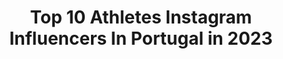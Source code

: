 ---
title: Top 10 Athletes Instagram Influencers In Portugal in 2023
description: >-
  Find top athletes Instagram influencers in Portugal in 2023. Most popular hashtags: #stayhome #fitness #staysafe.
platform: Instagram
hits: 21
text_top: Analyze the top-rated Instagram profiles on inBeat.
text_bottom: Our database holds 21 Instagram influencers like this in Portugal for you to connect with.
profiles:
  - username: "bernardocarvalhosilva"
    fullname: >-
      Bernardo Carvalho E Silva
    bio: >-
      Football player for Manchester City FC 🔵 and Portugal 🇵🇹 @adidasfootball athlete
    location: "Portugal"
    followers: 2140444
    engagement: 501
    commentsToLikes: 0.008088
    id: ck136uw9o8dsv0i19mh47toth
    verified: true
    hashtags: "#mangersain, #hisense, #thisisourcity, #mangecommeunchampion"
  - username: "evelise_veiga"
    fullname: >-
      EVELISE VEIGA
    bio: >-
      🇨🇻🇵🇹 Long Jumper 💎👸🏾 ✨ Sporting Clube de Portugal & NIKE Athlete 🥇🥈World Universiade #VictoryIsInMyVeins🕊
    location: "Portugal"
    followers: 12994
    engagement: 832
    commentsToLikes: 0.022370
    id: ck0u1mi2lx9df0i19glti35zo
    verified: false
    hashtags: "#victoryisinmyveins, #eveliseveiga, #nikewomen, #fitness"
  - username: "rafaelramos_27"
    fullname: >-
      Rafael Ramos 27
    bio: >-
      ⚽️ | Professional athlete #RR27 🇵🇹 | Portuguese 🐶🐶| Hatchi & Eddie www.twitter.com/rafaelramos_27
    location: "Portugal"
    followers: 17881
    engagement: 509
    commentsToLikes: 0.021029
    id: ckap0unswrvng0i78ndq9rd1g
    verified: true
    hashtags: "#staysafe, #rr2, #bravosacorianos, #tb"
  - username: "alextraca"
    fullname: >-
      𝔸lexandra 𝕋raça
    bio: >-
      ✈ᴘᴏʀᴛᴜɢᴀʟ/ᴜᴋ ⁣⁣ ⋆@womensbest⋆@pursuefitness ⋆@doyoueven athlete⁣ ↓ 𝗦𝗛𝗢𝗣 𝗚𝗬𝗠𝗦𝗛𝗔𝗥𝗞 black friday sale & more↓⁣
    location: "Portugal"
    followers: 20670
    engagement: 565
    commentsToLikes: 0.090965
    id: ck0u00fv1s9oe0i190504d4gz
    verified: false
    hashtags: "#workoutwear, #fitnessgoals, #fit, #pursuefitness"
  - username: "hugobasaula747"
    fullname: >-
      Hugo Basaúla  🇵🇹
    bio: >-
      @mariabyfifty brand ambassador @monsterenergy athlete Professional racer Motocross champion 🥇 Supercross champion 🥇 Enduro elite 2 champion🥇
    location: "Portugal"
    followers: 11710
    engagement: 692
    commentsToLikes: 0.011369
    id: ck0vyfo1a3qze0i19y9t46vxy
    verified: false
    hashtags: "#stayhome, #crushquarantine, #stuntdouble, #idriselba"
  - username: "camilastefaniu"
    fullname: >-
      Camila 🇧🇷
    bio: >-
      🔺️Parkour athlete @themotusprojects •18yo •2019 NAPC speed champion 🏆 •🥈Skill NAPC 2019 •4th Redbull art of motion 2019 📍 Lisboa
    location: "Portugal"
    followers: 17451
    engagement: 1372
    commentsToLikes: 0.020056
    id: ck6txo1bwyvjb0j71wtn84t5j
    verified: false
    hashtags: "#brazilian, #training, #fitness, #beach"
  - username: "youndeniaud"
    fullname: >-
      Youn Deniaud
    bio: >-
      🇫🇷 - Professional Mountain Bike Athlete - @giantfactoryoffroadteam // Last video 👇
    location: "Portugal"
    followers: 7663
    engagement: 1273
    commentsToLikes: 0.014352
    id: ck6ufgllawxgf0j71vsybh916
    verified: false
    hashtags: "#ridelife, #ridegiant, #whipitwednesday, #ligamenteny"
  - username: "vitor_gamito"
    fullname: >-
      Vitor Gamito
    bio: >-
      ** Former professional road cyclist and Olympic Athlete 🚴** Now a mountain bike enthusiast 🚵😍 ** #mountainbike
    location: "Portugal"
    followers: 20163
    engagement: 503
    commentsToLikes: 0.014607
    id: ck6u1jlm9m4ny0j71djqq8on6
    verified: false
    hashtags: "#fortheloveofsport, #stayhome"
  - username: "maya"
    fullname: >-
      Maya Gabeira
    bio: >-
      Athlete ( Guinness World Record holder 68feet ) Contato Comercial: 🇧🇷maya.gabeira@subajunto.com / +55 11 3034-5174 filipafino@naughtyboys.pt
    location: "Portugal"
    followers: 504875
    engagement: 288
    commentsToLikes: 0.014659
    id: ck0vvgem6p0ut0i192fqg9zpv
    verified: true
    hashtags: "#tbt, #maldivas, #maldives, #biggestwaveaward"
  - username: "emanuelpombo"
    fullname: >-
      Emanuel Pombo
    bio: >-
      Racing | Management | MTB Adventures Athlete | Entrepreneur | Explorer From Madeira | 🇵🇹 Business inquiries:📩patrocinios.pombo@gmail.com
    location: "Portugal"
    followers: 15155
    engagement: 793
    commentsToLikes: 0.017813
    id: ck5c2wpe1y52u0i11qj4juvyl
    verified: false
    hashtags: "#boschebikesystems, #scottransom, #scottgambler, #scott"
---